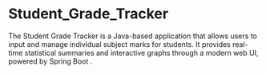 # Student_Grade_Tracker
The Student Grade Tracker is a Java-based application that allows users to  input and manage individual subject marks for students. It provides real-time  statistical summaries and interactive graphs through a modern web UI,  powered by Spring Boot .
